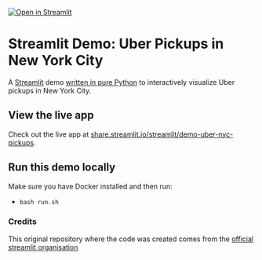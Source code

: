 [![Open in Streamlit](https://static.streamlit.io/badges/streamlit_badge_black_white.svg)](https://share.streamlit.io/streamlit/demo-uber-nyc-pickups/)

# Streamlit Demo: Uber Pickups in New York City
A [Streamlit](https://streamlit.io) demo [written in pure Python](https://github.com/streamlit/demo-uber-nyc-pickups/blob/master/streamlit_app.py) to interactively visualize Uber pickups in New York City.

## View the live app
Check out the live app at [share.streamlit.io/streamlit/demo-uber-nyc-pickups](https://share.streamlit.io/streamlit/demo-uber-nyc-pickups). 

## Run this demo locally

Make sure you have Docker installed and then run:

* `bash run.sh`

### Credits

This original repository where the code was created comes from the [official streamlit organisation](https://github.com/streamlit/demo-uber-nyc-pickups/)
